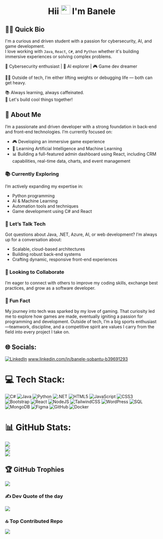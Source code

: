 <h1 align="center">
  Hii <img src="https://raw.githubusercontent.com/MartinHeinz/MartinHeinz/master/wave.gif" width="30px" alt="waving hand" /> I'm Banele
</h1>

## 👨‍💻 Quick Bio

I'm a curious and driven student with a passion for cybersecurity, AI, and game development.  
I love working with `Java`, `React`, `C#`, and `Python` whether it's building immersive experiences or solving complex problems.

🔐 Cybersecurity enthusiast | 🤖 AI explorer | 🎮 Game dev dreamer 

🏋️‍♂️ Outside of tech, I’m either lifting weights or debugging life — both can get heavy.

📚 Always learning, always caffeinated.  
💬 Let's build cool things together!

## 💫 About Me

I’m a passionate and driven developer with a strong foundation in back-end and front-end technologies. I’m currently focused on:

* 🎮 Developing an immersive game experience
* 🤖 Learning Artificial Intelligence and Machine Learning
* 📊 Building a full-featured admin dashboard using React, including CRM capabilities, real-time data, charts, and event management

### 📚 Currently Exploring

I’m actively expanding my expertise in:

* Python programming
* AI & Machine Learning
* Automation tools and techniques
* Game development using C# and React

### 💬 Let’s Talk Tech

Got questions about Java, .NET, Azure, AI, or web development? I’m always up for a conversation about:

* Scalable, cloud-based architectures
* Building robust back-end systems
* Crafting dynamic, responsive front-end experiences

### 🤝 Looking to Collaborate

I’m eager to connect with others to improve my coding skills, exchange best practices, and grow as a software developer.

### 🎲 Fun Fact

My journey into tech was sparked by my love of gaming. That curiosity led me to explore how games are made, eventually igniting a passion for programming and development. Outside of tech, I’m a big sports enthusiast—teamwork, discipline, and a competitive spirit are values I carry from the field into every project I take on.

## 🌐 Socials:
[![LinkedIn](https://img.shields.io/badge/LinkedIn-%230077B5.svg?logo=linkedin&logoColor=white)](www.linkedin.com/in/banele-sobantu-b39691293) www.linkedin.com/in/banele-sobantu-b39691293

# 💻 Tech Stack:
![C#](https://img.shields.io/badge/c%23-%23239120.svg?style=for-the-badge&logo=csharp&logoColor=white) ![Java](https://img.shields.io/badge/java-%23ED8B00.svg?style=for-the-badge&logo=openjdk&logoColor=white) ![Python](https://img.shields.io/badge/python-%233776AB.svg?style=for-the-badge&logo=python&logoColor=white) ![.NET](https://img.shields.io/badge/.NET-512BD4?style=for-the-badge&logo=dotnet&logoColor=white)
![HTML5](https://img.shields.io/badge/html5-%23E34F26.svg?style=for-the-badge&logo=html5&logoColor=white) ![JavaScript](https://img.shields.io/badge/javascript-%23323330.svg?style=for-the-badge&logo=javascript&logoColor=%23F7DF1E) ![CSS3](https://img.shields.io/badge/css3-%231572B6.svg?style=for-the-badge&logo=css3&logoColor=white) ![Bootstrap](https://img.shields.io/badge/bootstrap-%238511FA.svg?style=for-the-badge&logo=bootstrap&logoColor=white) ![React](https://img.shields.io/badge/react-%2361DAFB.svg?style=for-the-badge&logo=react&logoColor=black)
![NodeJS](https://img.shields.io/badge/node.js-6DA55F?style=for-the-badge&logo=node.js&logoColor=white) ![TailwindCSS](https://img.shields.io/badge/tailwindcss-%2338B2AC.svg?style=for-the-badge&logo=tailwind-css&logoColor=white) ![WordPress](https://img.shields.io/badge/WordPress-%23117AC9.svg?style=for-the-badge&logo=WordPress&logoColor=white) ![SQL](https://img.shields.io/badge/SQL-4479A1?style=for-the-badge&logo=mysql&logoColor=white) ![MongoDB](https://img.shields.io/badge/MongoDB-%234ea94b.svg?style=for-the-badge&logo=mongodb&logoColor=white) ![Figma](https://img.shields.io/badge/figma-%23F24E1E.svg?style=for-the-badge&logo=figma&logoColor=white) ![GitHub](https://img.shields.io/badge/github-%23121011.svg?style=for-the-badge&logo=github&logoColor=white) ![Docker](https://img.shields.io/badge/docker-%230db7ed.svg?style=for-the-badge&logo=docker&logoColor=white)
# 📊 GitHub Stats:
![](https://github-readme-stats.vercel.app/api?username=Banele992&theme=dark&hide_border=false&include_all_commits=true&count_private=true)<br/>
![](https://github-readme-streak-stats.herokuapp.com/?user=Banele992&theme=dark&hide_border=false)<br/>
![](https://github-readme-stats.vercel.app/api/top-langs/?username=Banele992&theme=dark&hide_border=false&include_all_commits=true&count_private=true&layout=compact)

## 🏆 GitHub Trophies
![](https://github-profile-trophy.vercel.app/?username=Banele992&theme=radical&no-frame=false&no-bg=false&margin-w=4)

### ✍️ Dev Quote of the day
![](https://quotes-github-readme.vercel.app/api?type=horizontal&theme=radical)

### 🔝 Top Contributed Repo
![](https://github-contributor-stats.vercel.app/api?username=Banele992&limit=5&theme=dark&combine_all_yearly_contributions=true)
